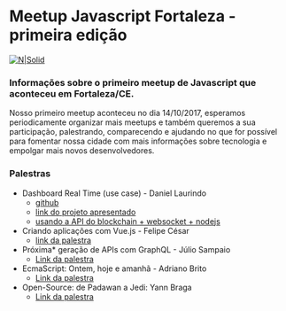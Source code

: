 # Meetup Javascript Fortaleza - primeira edição

[![N|Solid](https://www.xing.com/img/custom/events/events_files/3/6/0/1078112/square256/meetup_logo.jpg?1477332625)](https://www.meetup.com/pt-BR/javascript-fortaleza/)

### Informações sobre o primeiro meetup de Javascript que aconteceu em Fortaleza/CE.

Nosso primeiro meetup aconteceu no dia 14/10/2017, esperamos periodicamente organizar mais meetups e também queremos a sua participação, palestrando, comparecendo e ajudando no que for possível para fomentar nossa cidade com mais informações sobre tecnologia e empolgar mais novos desenvolvedores.

### Palestras
  - Dashboard Real Time (use case) - Daniel Laurindo
    * [github](https://github.com/laurindo)
    * [link do projeto apresentado](http://)
    * [usando a API do blockchain + websocket + nodejs](https://medium.com/@dslaurindo/recebendo-bitcoins-em-realtime-usando-a-api-da-blockchain-websocket-nodejs-e40a60551817)
  - Criando aplicações com Vue.js - Felipe César
    * [link da palestra](https://www.slideshare.net/jeanfelipecc/criando-aplicaes-com-vuejs)
  - Próxima* geração de APIs com GraphQL - Júlio Sampaio
    * [Link da palestra](http://slides.com/juliosampaio/deck/fullscreen#/)
  - EcmaScript: Ontem, hoje e amanhã - Adriano Brito
    * [Link da palestra](http://slides.com/adrianobrito/esintimes#/)
  - Open-Source: de Padawan a Jedi: Yann Braga
    * [Link da palestra](http://slides.com/yannbraga/open-source#/)


